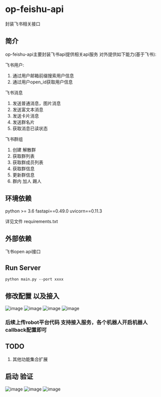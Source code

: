 # op-feishu-api
封装飞书相关接口

## 简介
op-feishu-api主要封装飞书api提供相关api服务
对外提供如下能力(基于飞书):

飞书用户:
1. 通过用户邮箱前缀搜索用户信息
2. 通过用户open_id获取用户信息

飞书消息
1. 发送普通消息，图片消息
2. 发送富文本消息
3. 发送卡片消息
4. 发送群名片
5. 获取消息已读状态

飞书群组
1. 创建 解散群
2. 获取群列表
3. 获取群成员列表
4. 获取群信息
5. 更新群信息
6. 群内 加人 踢人

## 环境依赖
python >= 3.6
fastapi==0.49.0
uvicorn==0.11.3

详见文件 requirements.txt

## 外部依赖
飞书open api接口

## Run Server
```
python main.py --port xxxx
```

## 修改配置 以及接入
![image](https://user-images.githubusercontent.com/81603118/114645460-1efd0980-9d0c-11eb-9c2b-231a9ea368a0.png)
![image](https://user-images.githubusercontent.com/81603118/114645489-30461600-9d0c-11eb-84c5-d39d4daf3cb1.png)
![image](https://user-images.githubusercontent.com/81603118/114646210-6e900500-9d0d-11eb-9e7c-e796125b0801.png)
![image](https://user-images.githubusercontent.com/81603118/114646225-75b71300-9d0d-11eb-93c4-34d9a767b541.png)

### 后续上传robot平台代码 支持接入服务，各个机器人开启机器人 callback配置即可


## TODO
1. 其他功能集合扩展

## 启动 验证
![image](https://user-images.githubusercontent.com/81603118/113654795-3401e900-96cb-11eb-8203-61298428e9f7.png)
![image](https://user-images.githubusercontent.com/81603118/113654862-60b60080-96cb-11eb-8eed-b5bf54266a17.png)
![image](https://user-images.githubusercontent.com/81603118/113654907-79261b00-96cb-11eb-9b44-1c961d45edb8.png)



